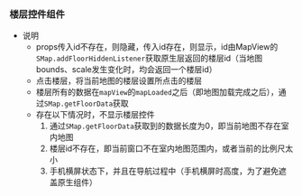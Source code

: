 ### 楼层控件组件
* 说明
  - props传入id不存在，则隐藏，传入id存在，则显示，id由MapView的`SMap.addFloorHiddenListener`获取原生层返回的楼层id（当地图bounds、scale发生变化时，均会返回一个楼层id）
  - 点击楼层，将当前地图的楼层设置所点击的楼层
  - 楼层所有的数据在`mapView`的`mapLoaded`之后（即地图加载完成之后），通过`SMap.getFloorData`获取
  - 存在以下情况时，不显示楼层控件
    1. 通过`SMap.getFloorData`获取到的数据长度为0，即当前地图不存在室内地图
    2. 楼层id不存在，即当前窗口不在室内地图范围内，或者当前的比例尺太小
    3. 手机横屏状态下，并且在导航过程中（手机横屏时高度，为了避免遮盖原生组件）